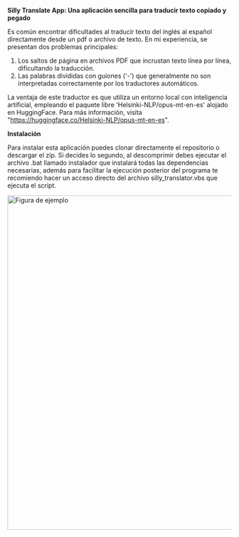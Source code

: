 **Silly Translate App: Una aplicación sencilla para traducir texto copiado y pegado**

Es común encontrar dificultades al traducir texto del inglés al español directamente desde un pdf o archivo de texto. En mi experiencia, se presentan dos problemas principales:

1. Los saltos de página en archivos PDF que incrustan texto línea por línea, dificultando la traducción.
2. Las palabras divididas con guiones ('-') que generalmente no son interpretadas correctamente por los traductores automáticos.

La ventaja de este traductor es que utiliza un entorno local con inteligencia artificial, empleando el paquete libre 'Helsinki-NLP/opus-mt-en-es' alojado en HuggingFace. Para más información, visita "https://huggingface.co/Helsinki-NLP/opus-mt-en-es".

**Instalación**

Para instalar esta aplicación puedes clonar directamente el repositorio o descargar el zip. Si decides lo segundo, al descomprimir debes ejecutar el archivo .bat llamado instalador que instalará todas las dependencias necesarias, además para facilitar la ejecución posterior del programa te recomiendo hacer un acceso directo del archivo silly_translator.vbs que ejecuta el script.

<img src="http://drive.google.com/uc?export=view&id=15jU8STWwR_bZM73kUh7FKXwYlDW63D11" alt="Figura de ejemplo" width="750"/>

